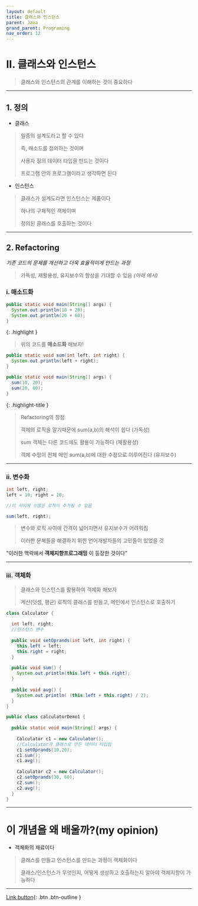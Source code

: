 ```yaml
---
layout: default
title: 클래스와 인스턴스
parent: Java
grand_parent: Programing
nav_order: 12
---
```


# II. 클래스와 인스턴스

> 클래스와 인스턴스의 관계를 이해하는 것이 중요하다

---

## 1. 정의

- 클래스

> 일종의 설계도라고 할 수 있다
>
> 즉, 매소드를 정의하는 것이며
>
> 사용자 정의 데이터 타입을 만드는 것이다
>
> 프로그램 안의 프로그램이라고 생각하면 된다

- 인스턴스

> 클래스가 설계도라면 인스턴스는 제품이다
>
> 하나의 구체적인 객체이며
> 
> 정의된 클래스를 호출하는 것이다

---

## 2. Refactoring

_기존 코드의 문제를 개선하고 더욱 효율적이게 만드는 과정_

> 가독성, 재활용성, 유지보수의 향상을 기대할 수 있음 _(아래 예시)_


### i. 매소드화

```java
public static void main(String[] args) {
  System.out.println(10 + 20);
  System.out.println(20 + 60);
}
```

{: .highlight }
> 위의 코드를 **매소드화** 해보자!

```java
public static void sum(int left, int right) {
  System.out.println(left + right);
}

public static void main(String[] args) {
  sum(10, 20);
  sum(20, 60);
}
```

{: .highlight-title }
> Refactoring의 장점
>
> 객체의 로직을 알기때문에 sum(a,b)의 해석이 쉽다 (가독성)
>
> sum 객체는 다른 코드에도 활용이 가능하다 (재활용성)
>
> 객체 수정이 전체 매인 sum(a,b)에 대한 수정으로 이루어진다 (유지보수)

---

### ii. 변수화

```java
int left, right;
left = 10; right = 20;

//이 사이에 수많은 로직이 추가될 수 있음

sum(left, right);
```

> 변수와 로직 사이에 간격이 넓어지면서 유지보수가 어려워짐
>
> 이러한 문제들을 해결하기 위한 언어개발자들의 고민들이 있었을 것

"이러한 맥락에서 **객체지향프로그래밍** 이 등장한 것이다"

---

### iii. 객체화

> 클래스와 인스턴스를 활용하여 객체화 해보자
>
> 계산(덧셈, 평균) 로직의 클래스를 만들고, 메인에서 인스턴스로 호출하기

```java
class Calculator {
	
  int left, right;
  //인스턴스 변수
	
  public void setOprands(int left, int right) {
    this.left = left;
    this.right = right;
  }
	
  public void sum() {
    System.out.println(this.left + this.right);
  }
	
  public void avg() {
    System.out.println( (this.left + this.right) / 2);
  }
}

public class calculatorDemo1 {
	
  public static void main(String[] args) {
		
    Calculator c1 = new Calculator(); 
    //Calculator가 클래스로 만든 데이터 타입임
    c1.setOprands(10,20);
    c1.sum();
    c1.avg();
		
    Calculator c2 = new Calculator();
    c2.setOprands(30, 60);
    c2.sum();
    c2.avg();
  }
}
```

---

# **이 개념을 왜 배울까?(my opinion)**

- 객체화의 재료이다

> 클래스를 만들고 인스턴스를 만드는 과정이 객체화이다
>
> 클래스/인스턴스가 무엇인지, 어떻게 생성하고 호출하는지 알아야 객체지향이 가능하다

---

[Link button](https://opentutorials.org/course/1223/5400){: .btn .btn-outline }